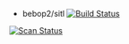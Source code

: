 

- bebop2/sitl
[![Build Status](https://travis-ci.org/WindhoverLabs/airliner.svg?branch=integration%2FWINDEV-758-flight-test-12)](https://travis-ci.org/WindhoverLabs/airliner)

[![Scan Status](https://scan.coverity.com/projects/16394/badge.svg)](https://scan.coverity.com/projects/airliner)
